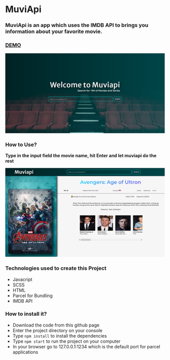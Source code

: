 # MuviApi

### MuviApi is an app which uses the IMDB API to brings you information about your favorite movie.

### [DEMO](https://muviapi.netlify.app/)

![muviapi home screen](https://github.com/ewa1do/movie-app/blob/main/assets/img/screen0.png)

### How to Use?

**Type in the input field the movie name, hit Enter and let muviapi do the rest**

![muviapi movie searched](https://github.com/ewa1do/movie-app/blob/main/assets/img/screen.png)

### Technologies used to create this Project

- Javacript
- SCSS
- HTML
- Parcel for Bundling
- IMDB API

### How to install it?

- Download the code from this github page
- Enter the project directory on your console
- Type `npm install` to install the dependencies
- Type `npm start` to run the project on your computer
- In your browser go to 127.0.0.1:1234 which is the default port for parcel applications

